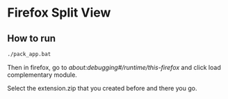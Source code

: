 # Firefox Split View

## How to run

```sh
./pack_app.bat
```

Then in firefox, go to _about:debugging#/runtime/this-firefox_ and click load complementary module.

Select the extension.zip that you created before and there you go.
